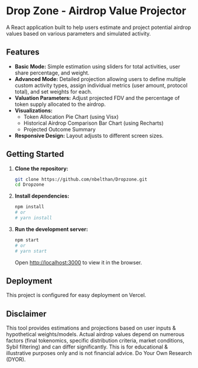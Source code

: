 # Drop Zone - Airdrop Value Projector

A React application built to help users estimate and project potential airdrop values based on various parameters and simulated activity.

## Features

*   **Basic Mode:** Simple estimation using sliders for total activities, user share percentage, and weight.
*   **Advanced Mode:** Detailed projection allowing users to define multiple custom activity types, assign individual metrics (user amount, protocol total), and set weights for each.
*   **Valuation Parameters:** Adjust projected FDV and the percentage of token supply allocated to the airdrop.
*   **Visualizations:**
    *   Token Allocation Pie Chart (using Visx)
    *   Historical Airdrop Comparison Bar Chart (using Recharts)
    *   Projected Outcome Summary
*   **Responsive Design:** Layout adjusts to different screen sizes.

## Getting Started

1.  **Clone the repository:**
    ```bash
    git clone https://github.com/nbelthan/Dropzone.git
    cd Dropzone
    ```
2.  **Install dependencies:**
    ```bash
    npm install
    # or
    # yarn install
    ```
3.  **Run the development server:**
    ```bash
    npm start
    # or
    # yarn start
    ```
    Open [http://localhost:3000](http://localhost:3000) to view it in the browser.

## Deployment

This project is configured for easy deployment on Vercel.

## Disclaimer

This tool provides estimations and projections based on user inputs & hypothetical weights/models. Actual airdrop values depend on numerous factors (final tokenomics, specific distribution criteria, market conditions, Sybil filtering) and can differ significantly. This is for educational & illustrative purposes only and is not financial advice. Do Your Own Research (DYOR). 